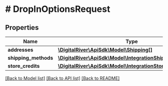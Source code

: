 # # DropInOptionsRequest

## Properties

Name | Type | Description | Notes
------------ | ------------- | ------------- | -------------
**addresses** | [**\DigitalRiver\ApiSdk\Model\Shipping[]**](Shipping.md) |  | [optional]
**shipping_methods** | [**\DigitalRiver\ApiSdk\Model\IntegrationShippingMethod[]**](IntegrationShippingMethod.md) |  | [optional]
**store_credits** | [**\DigitalRiver\ApiSdk\Model\IntegrationStoreCreditRequest[]**](IntegrationStoreCreditRequest.md) |  | [optional]

[[Back to Model list]](../../README.md#models) [[Back to API list]](../../README.md#endpoints) [[Back to README]](../../README.md)
